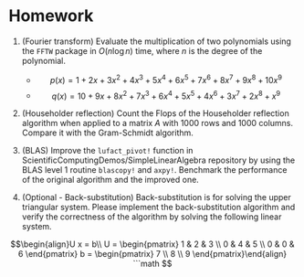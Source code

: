 # Homework

1. (Fourier transform) Evaluate the multiplication of two polynomials using the `FFTW` package in $O(n \log n)$ time, where $n$ is the degree of the polynomial.
   - $$p(x) = 1 + 2x + 3x^2 + 4x^3 + 5x^4 + 6x^5 + 7x^6 + 8x^7 + 9x^8 + 10x^9$$
   - $$q(x) = 10 + 9x + 8x^2 + 7x^3 + 6x^4 + 5x^5 + 4x^6 + 3x^7 + 2x^8 + x^9$$

2. (Householder reflection) Count the Flops of the Householder reflection algorithm when applied to a matrix $A$ with $1000$ rows and $1000$ columns. Compare it with the Gram-Schmidt algorithm.

3. (BLAS) Improve the `lufact_pivot!` function in ScientificComputingDemos/SimpleLinearAlgebra repository by using the BLAS level 1 routine `blascopy!` and `axpy!`. Benchmark the performance of the original algorithm and the improved one.

4. (Optional - Back-substitution) Back-substitution is for solving the upper triangular system. Please implement the back-substitution algorithm and verify the correctness of the algorithm by solving the following linear system.
```math
\begin{align}U x = b\\
U = \begin{pmatrix}
1 & 2 & 3 \\
0 & 4 & 5 \\
0 & 0 & 6
\end{pmatrix}
b = \begin{pmatrix}
7 \\ 8 \\ 9
\end{pmatrix}\end{align}
```math
   
